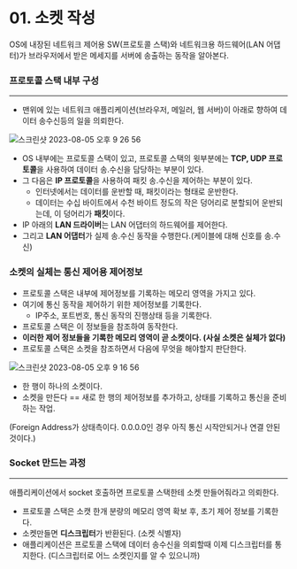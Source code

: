 # 01. 소켓 작성

OS에 내장된 네트워크 제어용 SW(프로토콜 스택)와 네트워크용 하드웨어(LAN 어댑터)가 브라우저에서 받은 메세지를 서버에 송출하는 동작을 알아본다.

### 프로토콜 스택 내부 구성

---

- 맨위에 있는 네트워크 애플리케이션(브라우저, 메일러, 웹 서버)이 아래로 향하여 데이터 송수신등의 일을 의뢰한다.


![스크린샷 2023-08-05 오후 9 26 56](https://github.com/AlgoMango/Season2/assets/59204352/704ccf3c-2d3f-4a87-901b-9383211459fd)

- OS 내부에는 프로토콜 스택이 있고, 프로토콜 스택의 윗부분에는 **TCP, UDP 프로토콜**을 사용하여 데이터 송.수신을 담당하는 부분이 있다.
- 그 다음은 **IP 프로토콜**을 사용하여 패킷 송.수신을 제어하는 부분이 있다.
    - 인터넷에서는 데이터를 운반할 때, 패킷이라는 형태로 운반한다.
    - 데이터는 수십 바이트에서 수천 바이트 정도의 작은 덩어리로 분할되어 운반되는데, 이 덩어리가 **패킷**이다.
- IP 아래의 **LAN 드라이버**는 LAN 어댑터의 하드웨어를 제어한다.
- 그리고 **LAN 어댑터**가 실제 송.수신 동작을 수행한다.(케이블에 대해 신호를 송.수신)

### 소켓의 실체는 통신 제어용 제어정보

- 프로토콜 스택은 내부에 제어정보를 기록하는 메모리 영역을 가지고 있다.
- 여기에 통신 동작을 제어하기 위한 제어정보를 기록한다.
    - IP주소, 포트번호, 통신 동작의 진행상태 등을 기록한다.
- 프로토콜 스택은 이 정보들을 참조하여 동작한다.
- **이러한 제어 정보들을 기록한 메모리 영역이 곧 소켓이다. (사실 소켓은 실체가 없다)**
- 프로토콜 스택은 소켓을 참조하면서 다음에 무엇을 해야할지 판단한다.

![스크린샷 2023-08-05 오후 9 16 56](https://github.com/AlgoMango/Season2/assets/59204352/bacbbab2-b326-48cf-92cb-415ca66a2ba1)

- 한 행이 하나의 소켓이다.
- 소켓을 만든다 == 새로 한 행의 제어정보를 추가하고, 상태를 기록하고 통신을 준비하는 작업.

(Foreign Address가 상태측이다. 0.0.0.0인 경우 아직 통신 시작안되거나 연결 안된 것이다.)

### Socket 만드는 과정

---

애플리케이션에서 socket 호출하면 프로토콜 스택한테 소켓 만들어줘라고 의뢰한다.

- 프로토콜 스택은 소캣 한개 분량의 메모리 영역 확보 후, 초기 제어 정보를 기록한다.
- 소켓만들면 **디스크립터**가 반환된다. (소켓 식별자)
- 애플리케이션은 프로토콜 스택에 데이터 송수신을 의뢰할때 이제 디스크립터를 통지한다. 
(디스크립터로 어느 소켓인지를 알 수 있으니까)
